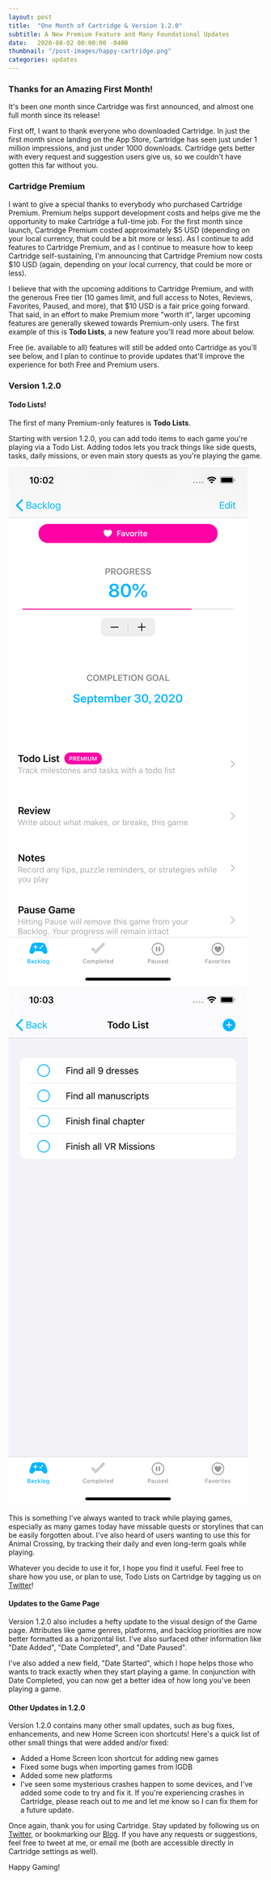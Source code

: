 ```yaml
---
layout: post
title:  "One Month of Cartridge & Version 1.2.0"
subtitle: A New Premium Feature and Many Foundational Updates
date:   2020-08-02 00:00:00 -0400
thumbnail: "/post-images/happy-cartridge.png"
categories: updates
---
```


### Thanks for an Amazing First Month!

It's been one month since Cartridge was first announced, and almost one full month since its release!

First off, I want to thank everyone who downloaded Cartridge. In just the first month since landing on the App Store, Cartridge has seen just under 1 million impressions, and just under 1000 downloads. Cartridge gets better with every request and suggestion
users give us, so we couldn't have gotten this far without you.

### Cartridge Premium

I want to give a special thanks to everybody who purchased Cartridge Premium. Premium helps support development costs and helps give me the opportunity to make Cartridge a full-time job. For the first month since launch, Cartridge Premium costed approximately $5 USD (depending on your local currency, that could be a bit more or less). As I continue to add features to Cartridge Premium, and as I continue to measure how to keep Cartridge self-sustaining, I'm announcing that Cartridge Premium now costs $10 USD (again, depending on your local currency, that could be more or less).

I believe that with the upcoming additions to Cartridge Premium, and with the generous Free tier (10 games limit, and full access to Notes, Reviews, Favorites, Paused, and more), that $10 USD is a fair price going forward. That said, in an effort to make Premium more "worth it", larger upcoming features are generally skewed towards Premium-only users. The first example of this is **Todo Lists**, a new feature you'll read more about below.

Free (ie. available to all) features will still be added onto Cartridge as you'll see below, and I plan to continue to provide updates that'll improve the experience for both Free and Premium users.

### Version 1.2.0

#### Todo Lists!

The first of many Premium-only features is **Todo Lists**.

Starting with version 1.2.0, you can add todo items to each game you're playing via a Todo List. Adding todos lets you track things like side quests, tasks, daily missions, or even main story quests as you're playing the game.

![Cartridge Todo List 1](/post-images/todo-screenshot1.png)
![Cartridge Todo List 1](/post-images/todo-screenshot2.png)

This is something I've always wanted to track while playing games, especially as many games today have missable quests or storylines that can be easily forgotten about. I've also heard of users wanting to use this for Animal Crossing, by tracking their daily and even long-term goals while playing.

Whatever you decide to use it for, I hope you find it useful. Feel free to share how you use, or plan to use, Todo Lists on Cartridge by tagging us on [Twitter](https://twitter.com/Cartridge_App)!

#### Updates to the Game Page

Version 1.2.0 also includes a hefty update to the visual design of the Game page. Attributes like game genres, platforms, and backlog priorities are now better formatted as a horizontal list. I've also surfaced other information like "Date Added", "Date Completed", and "Date Paused".

I've also added a new field, "Date Started", which I hope helps those who wants to track exactly when they start playing a game. In conjunction with Date Completed, you can now get a better idea of how long you've been playing a game.

#### Other Updates in 1.2.0

Version 1.2.0 contains many other small updates, such as bug fixes, enhancements, and new Home Screen icon shortcuts! Here's a quick list of other small things that were added and/or fixed:

- Added a Home Screen Icon shortcut for adding new games
- Fixed some bugs when importing games from IGDB
- Added some new platforms
- I've seen some mysterious crashes happen to some devices, and I've added some code to try and fix it. If you're experiencing crashes in Cartridge, please reach out to me and let me know so I can fix them for a future update.

Once again, thank you for using Cartridge. Stay updated by following us on [Twitter](https://twitter.com/Cartridge_App), or bookmarking our [Blog](https://pixelatedcontroller.com/blog). If you have any requests or suggestions, feel free to tweet at me, or email me (both are accessible directly in Cartridge settings as well).

Happy Gaming!
